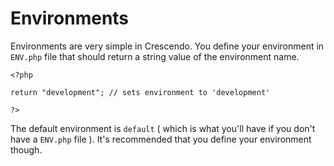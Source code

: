 # Environments

Environments are very simple in Crescendo. You define your environment in `ENV.php` file that should return a string value of the environment name.

```
<?php

return "development"; // sets environment to 'development'

?>
```

The default environment is `default` ( which is what you'll have if you don't have a `ENV.php` file ). It's recommended that you define your environment though.